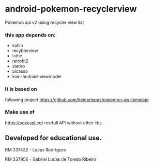 # android-pokemon-recyclerview

Pokemon api v2 using recycler view list

### this app depends on:
- kotlin
- recyblerview
- lottie
- retrofit2
- stetho
- picasso
- koin-android-viewmodel

### It is based on 
 following project https://github.com/heiderlopes/pokemon-ws-template

### Make use of
https://pokeapi.co/ restfull API without other libs.


## Developed for educational use.

RM 337432 - Lucas Rodrigues

RM 337956 - Gabriel Lucas de Toledo Ribeiro

